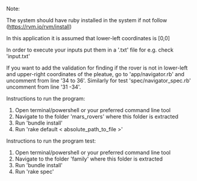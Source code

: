 Note:

The system should have ruby installed in the system if not follow (https://rvm.io/rvm/install)

In this application it is assumed that lower-left coordinates is [0,0]

In order to execute your inputs put them in a '.txt' file for e.g. check 'input.txt'

If you want to add the validation for finding if the rover is not in lower-left
and upper-right coordinates of the pleatue, go to 'app/navigator.rb' and uncomment from line
'34 to 36'. Similarly for test 'spec/navigator_spec.rb' uncomment from line '31 -34'.

Instructions to run the program:

1. Open terminal/powershell or your preferred command line tool
2. Navigate to the folder 'mars_rovers' where this folder is extracted
3. Run 'bundle install'
4. Run 'rake default < absolute_path_to_file >'

Instructions to run the program test:

1. Open terminal/powershell or your preferred command line tool
2. Navigate to the folder 'family' where this folder is extracted
3. Run 'bundle install'
4. Run 'rake spec'
